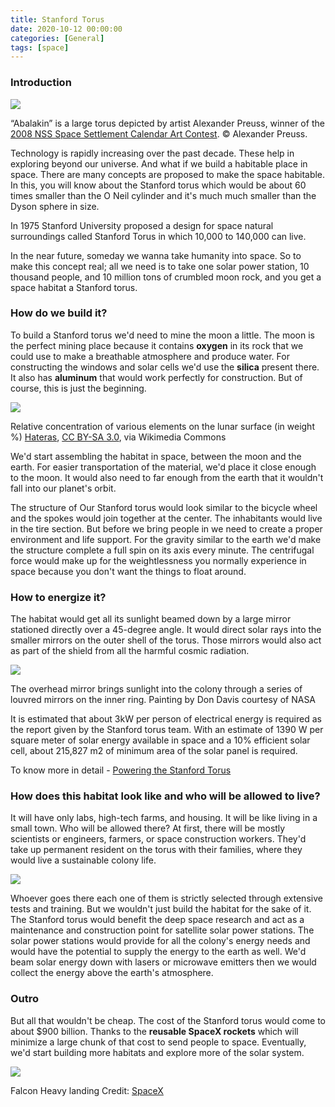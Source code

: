 ```yaml
---
title: Stanford Torus
date: 2020-10-12 00:00:00 
categories: [General]
tags: [space]
---
```


### Introduction
![](https://space.nss.org/wp-content/uploads/abalakin-space-settlement-large.jpg)

“Abalakin” is a large torus depicted by artist Alexander Preuss, winner of the [2008 NSS Space Settlement Calendar Art Contest](https://space.nss.org/student-space-settlement-art-contest-winners-2015/). © Alexander Preuss.

Technology is rapidly increasing over the past decade. These help in exploring beyond our universe. And what if we build a habitable place in space. There are many concepts are proposed to make the space habitable. In this, you will know about the  Stanford torus  which would be about 60 times smaller than the O Neil cylinder and it's much much smaller than the Dyson sphere in size.

In 1975 Stanford University proposed a design for space natural surroundings called Stanford Torus in which 10,000 to 140,000 can live.

In the near future, someday we wanna take humanity into space. So to make this concept real; all we need is to take one solar power station, 10 thousand people, and 10 million tons of crumbled moon rock, and you get a space habitat a Stanford torus.

### How do we build it?  

To build a Stanford torus we'd need to mine the moon a little. The moon is the perfect mining place because it contains  **oxygen**  in its rock that we could use to make a breathable atmosphere and produce water. For constructing the windows and solar cells we'd use the **silica** present there. It also has  **aluminum**  that would work perfectly for construction. But of course, this is just the beginning.

![](https://upload.wikimedia.org/wikipedia/commons/thumb/e/e7/Composition_of_lunar_soil.svg/702px-Composition_of_lunar_soil.svg.png)

Relative concentration of various elements on the lunar surface (in weight %) [Hateras](https://commons.wikimedia.org/wiki/File:Composition_of_lunar_soil.svg),  [CC BY-SA 3.0](https://creativecommons.org/licenses/by-sa/3.0/), via Wikimedia Commons

We'd start assembling the habitat in space, between the moon and the earth. For easier transportation of the material, we'd place it close enough to the moon. It would also need to far enough from the earth that it wouldn't fall into our planet's orbit.  

The structure of Our Stanford torus would look similar to the bicycle wheel and the spokes would join together at the center. The inhabitants would live in the tire section. But before we bring people in we need to create a proper environment and life support. For the gravity similar to the earth we'd make the structure complete a full spin on its axis every minute. The centrifugal force would make up for the weightlessness you normally experience in space because you don't want the things to float around.

### How to energize it?

The habitat would get all its sunlight beamed down by a large mirror stationed directly over a 45-degree angle. It would direct solar rays into the smaller mirrors on the outer shell of the torus. Those mirrors would also act as part of the shield from all the harmful cosmic radiation.

![](https://space.nss.org/settlement/nasa/70sArtHiRes/70sArt/Torus_Exterior_AC76-0525_900.jpg)

The overhead mirror brings sunlight into the colony through a series of louvred mirrors on the inner ring. Painting by Don Davis courtesy of NASA

It is estimated that about 3kW per person of electrical energy is required as the report given by the Stanford torus team. With an estimate of 1390 W per square meter of solar energy available in space and a 10% efficient solar cell, about 215,827 m2 of minimum area of the solar panel is required.  

To know more in detail - [Powering the Stanford Torus](http://large.stanford.edu/courses/2016/ph240/martelaro2/)

### How does this habitat look like and who will be allowed to live?

It will have only labs, high-tech farms, and housing. It will be like living in a small town. Who will be allowed there? At first, there will be mostly scientists or engineers, farmers, or space construction workers. They'd take up permanent resident on the torus with their families, where they would live a sustainable colony life.

![](https://i.pinimg.com/originals/04/9d/cf/049dcfb7f9516e94847b1943e00bd409.gif)

Whoever goes there each one of them is strictly selected through extensive tests and training. But we wouldn't just build the habitat for the sake of it. The Stanford torus would benefit the deep space research and act as a maintenance and construction point for satellite solar power stations. The solar power stations would provide for all the colony's energy needs and would have the potential to supply the energy to the earth as well. We'd beam solar energy down with lasers or microwave emitters then we would collect the energy above the earth's atmosphere.

### Outro

But all that wouldn't be cheap. The cost of the Stanford torus would come to about $900 billion. Thanks to the **reusable SpaceX rockets** which will minimize a large chunk of that cost to send people to space. Eventually, we'd start building more habitats and explore more of the solar system.

![](https://miro.medium.com/max/960/0*QtmKUiT1u572IfH7.gif)

Falcon Heavy landing Credit:  [SpaceX](https://www.spacex.com/)